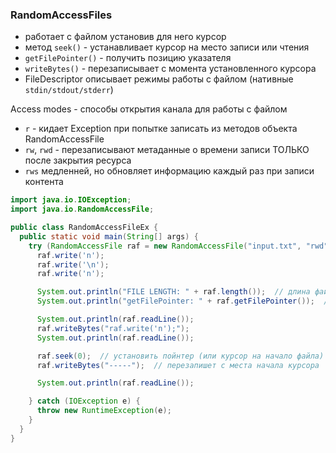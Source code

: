 ### RandomAccessFiles
- работает с файлом установив для него курсор
- метод `seek()` - устанавливает курсор на место записи или чтения
- `getFilePointer()` - получить позицию указателя
- `writeBytes()` - перезаписывает с момента установленного курсора
- FileDescriptor описывает режимы работы с файлом (нативные `stdin/stdout/stderr`)

Access modes - способы открытия канала для работы с файлом
* `r` - кидает Exception при попытке записать из методов объекта RandomAccessFile
* `rw`, `rwd` - перезаписывают метаданные о времени записи ТОЛЬКО после закрытия ресурса
* `rws` медленней, но обновляет информацию каждый раз при записи контента

```Java
import java.io.IOException;
import java.io.RandomAccessFile;

public class RandomAccessFileEx {
  public static void main(String[] args) {
    try (RandomAccessFile raf = new RandomAccessFile("input.txt", "rwd");) {
      raf.write('n');
      raf.write('\n');
      raf.write('n');

      System.out.println("FILE LENGTH: " + raf.length());  // длина файла (кол-во символов в байтах)
      System.out.println("getFilePointer: " + raf.getFilePointer());  // указатель курсора находится

      System.out.println(raf.readLine());
      raf.writeBytes("raf.write('n');");
      System.out.println(raf.readLine());

      raf.seek(0);  // установить пойнтер (или курсор на начало файла)
      raf.writeBytes("-----");  // перезапишет с места начала курсора

      System.out.println(raf.readLine());

    } catch (IOException e) {
      throw new RuntimeException(e);
    }
  }
}
```
